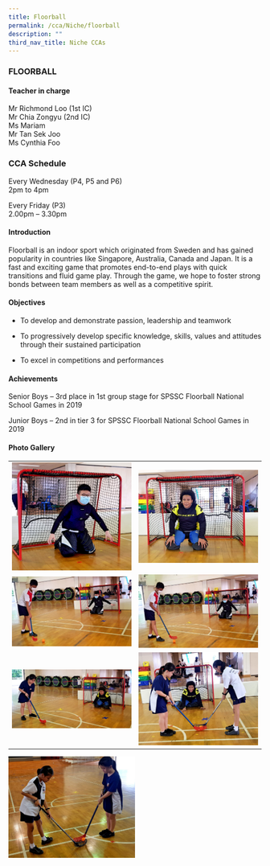 ```yaml
---
title: Floorball
permalink: /cca/Niche/floorball
description: ""
third_nav_title: Niche CCAs
---
```

### FLOORBALL

#### Teacher in charge

Mr Richmond Loo (1st IC)   <br>
Mr Chia Zongyu (2nd IC) <br>
Ms Mariam <br>
Mr Tan Sek Joo  <br>
Ms Cynthia Foo   

### CCA Schedule

Every Wednesday (P4, P5 and P6) <br>
2pm to 4pm

Every Friday (P3) <br>
2.00pm – 3.30pm

#### Introduction

Floorball is an indoor sport which originated from Sweden and has gained popularity in countries like Singapore, Australia, Canada and Japan. It is a fast and exciting game that promotes end-to-end plays with quick transitions and fluid game play. Through the game, we hope to foster strong bonds between team members as well as a competitive spirit.

#### Objectives

*   To develop and demonstrate passion, leadership and teamwork
    
*   To progressively develop specific knowledge, skills, values and attitudes through their sustained participation
    
*   To excel in competitions and performances

####  Achievements

Senior Boys – 3rd place in 1st group stage for SPSSC Floorball National School Games in 2019

Junior Boys – 2nd in tier 3 for SPSSC Floorball National School Games in 2019

#### Photo Gallery
 
| | |
|---|---|
| ![](/images/flooorball1.jpg) | ![](/images/floorball2.jpg) |
| ![](/images/floorball3.jpg) | ![](/images/floorball4.jpg) | 
| ![](/images/floorball5.jpg) | ![](/images/floorball6.jpg) | 

<img src="/images/floorball7.jpg" style="width:50%"/>